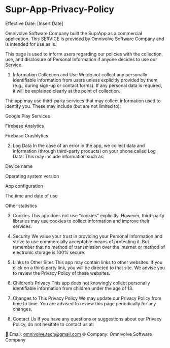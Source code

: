 # Supr-App-Privacy-Policy
Effective Date: [Insert Date]

Omnivolve Software Company built the SuprApp as a commercial application. This SERVICE is provided by Omnivolve Software Company and is intended for use as is.

This page is used to inform users regarding our policies with the collection, use, and disclosure of Personal Information if anyone decides to use our Service.

1. Information Collection and Use
We do not collect any personally identifiable information from users unless explicitly provided by them (e.g., during sign-up or contact forms). If any personal data is required, it will be explained clearly at the point of collection.

The app may use third-party services that may collect information used to identify you. These may include (but are not limited to):

Google Play Services

Firebase Analytics

Firebase Crashlytics

2. Log Data
In the case of an error in the app, we collect data and information (through third-party products) on your phone called Log Data. This may include information such as:

Device name

Operating system version

App configuration

The time and date of use

Other statistics

3. Cookies
This app does not use “cookies” explicitly. However, third-party libraries may use cookies to collect information and improve their services.

4. Security
We value your trust in providing your Personal Information and strive to use commercially acceptable means of protecting it. But remember that no method of transmission over the internet or method of electronic storage is 100% secure.

5. Links to Other Sites
This app may contain links to other websites. If you click on a third-party link, you will be directed to that site. We advise you to review the Privacy Policy of these websites.

6. Children’s Privacy
This app does not knowingly collect personally identifiable information from children under the age of 13.

7. Changes to This Privacy Policy
We may update our Privacy Policy from time to time. You are advised to review this page periodically for any changes.

8. Contact Us
If you have any questions or suggestions about our Privacy Policy, do not hesitate to contact us at:

📧 Email: omnivolve.tech@gmail.com
🌐 Company: Omnivolve Software Company

